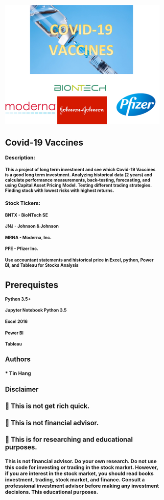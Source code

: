<img src="Covid_19.PNG">

# Covid-19 Vaccines

### Description:
#### This a project of long term investment and see which Covid-19 Vaccines is a good long term investment. Analyzing historical data (2 years) and calculate performance measurements, back-testing, forecasting, and using Capital Asset Pricing Model. Testing different trading strategies. Finding stock with lowest risks with highest returns.  
### Stock Tickers:
#### BNTX - BioNTech SE  
#### JNJ - Johnson & Johnson      
#### MRNA - Moderna, Inc.  
#### PFE - Pfizer Inc.  

#### Use accountant statements and historical price in Excel, python, Power BI, and Tableau for Stocks Analysis


# Prerequistes  

#### Python 3.5+

#### Jupyter Notebook Python 3.5  

#### Excel 2016

#### Power BI  

#### Tableau

## Authors  
### * Tin Hang  

## Disclaimer  
## 🔴 This is not get rich quick.  
## 🔴 This is not financial advisor.   
## 🔴 This is for researching and educational purposes.  
### This is not financial advisor. Do your own research. Do not use this code for investing or trading in the stock market. However, if you are interest in the stock market, you should read books investment, trading, stock market, and finance. Consult a professional investment advisor before making any investment decisions. This educational purposes.  

